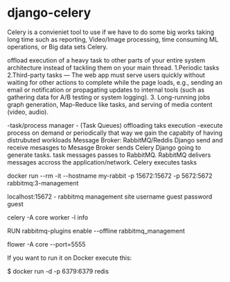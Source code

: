 # django-celery

Celery is a convieniet tool to use if we have to do some big works taking long time such as
reporting, Video/Image processing, time consuming ML operations, or Big data sets
Celery.

offload execution of a heavy task to other 
parts of your entire system architecture instead of tackling them on your main thread. 
1.Periodic tasks
2.Third-party tasks — The web app must serve users quickly without waiting for other 
actions to complete while the page loads, e.g., sending an email or notification or propagating updates to internal tools (such as gathering data for A/B testing or system logging).
3. Long-running jobs 
graph generation, Map-Reduce like tasks, and serving of media content (video, audio).

-task/process manager - (Task Queues)
offloading taks execution 
-execute process on demand or periodically 
that way we gain the capabity of having distrubuted workloads
Message Broker:
RabbitMQ/Reddis 
Django send and receive mesasges to Mesasge Broker sends Celery
Django going to generate tasks. task messages passes to RabbitMQ. RabbitMQ delivers messages
accross the application/network. Celery executes tasks 

docker run --rm -it --hostname my-rabbit -p 15672:15672 -p 5672:5672 rabbitmq:3-management

localhost:15672 - rabbitmq management site
username guest
password guest

celery -A core worker -l info

RUN rabbitmq-plugins enable --offline rabbitmq_management

flower -A core --port=5555

If you want to run it on Docker execute this:

$ docker run -d -p 6379:6379 redis

